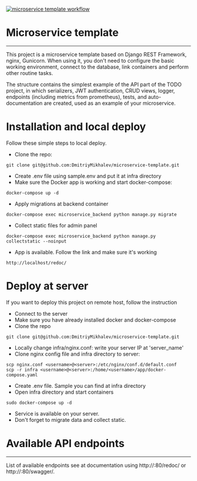 [![microservice template workflow](https://github.com/DmitriyMikhalev/microservice-template/actions/workflows/microservice_workflow.yaml/badge.svg?branch=main)](https://github.com/DmitriyMikhalev/microservice-template/actions/workflows/microservice_workflow.yaml)

# Microservice template
------------
This project is a microservice template based on Django REST Framework, nginx, Gunicorn. When using it, you don't need to configure the basic working environment, connect to the database, link containers and perform other routine tasks.

The structure contains the simplest example of the API part of the TODO project, in which serializers, JWT authentication, CRUD views, logger, endpoints (including metrics from prometheus), tests, and auto-documentation are created, used as an example of your microservice.

# Installation and local deploy
Follow these simple steps to local deploy.
* Clone the repo:
```
git clone git@github.com:DmitriyMikhalev/microservice-template.git
```
* Create .env file using sample.env and put it at infra directory
* Make sure the Docker app is working and start docker-compose:
```
docker-compose up -d
```
* Apply migrations at backend container
```
docker-compose exec microservice_backend python manage.py migrate
```
* Collect static files for admin panel
```
docker-compose exec microservice_backend python manage.py collectstatic --noinput
```
* App is available. Follow the link and make sure it's working
```
http://localhost/redoc/
```

# Deploy at server
If you want to deploy this project on remote host, follow the instruction
* Connect to the server
* Make sure you have already installed docker and docker-compose
* Clone the repo
```
git clone git@github.com:DmitriyMikhalev/microservice-template.git
```
* Locally change infra/nginx.conf: write your server IP at 'server_name'
* Clone nginx config file and infra directory to server:
```
scp nginx.conf <username>@<server>:/etc/nginx/conf.d/default.conf
scp -r infra <username>@<server>:/home/<username>/app/docker-compose.yaml
```
* Create .env file. Sample you can find at infra directory
* Open infra directory and start containers
```
sudo docker-compose up -d
```
* Service is available on your server.
* Don't forget to migrate data and collect static.

# Available API endpoints 

------------

List of available endpoints see at documentation using http://<host>:80/redoc/ or http://<host>:80/swagger/.